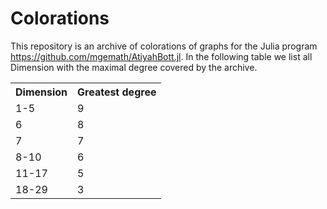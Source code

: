 # Colorations
This repository is an archive of colorations of graphs for the Julia program https://github.com/mgemath/AtiyahBott.jl. In the following table we list all Dimension with the maximal degree covered by the archive.

<table>

<tr>

<th>Dimension</th>

<th>Greatest degree</th>


</tr>

<tr>

<td>1-5</td>

<td>9</td>


</tr>

<tr>
<td>6</td>
<td>8</td>
</tr>

<tr>
<td>7</td>
<td>7</td>
</tr>
  
<tr>
<td>8-10</td>
<td>6</td>
</tr>
  
<tr>
<td>11-17</td>
<td>5</td>
</tr>
  
  <tr>
<td>18-29</td>
<td>3</td>
</tr>
</table>
